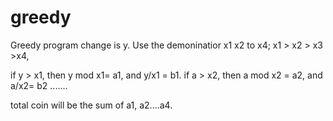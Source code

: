 # greedy
Greedy program
change is y.
Use the demoninatior x1  x2 to x4; x1 > x2 > x3 >x4,

if y > x1, then y mod x1=  a1, and y/x1 = b1.
if a > x2, then a mod x2 = a2, and  a/x2= b2  .......

total coin will be the sum of a1, a2....a4.
